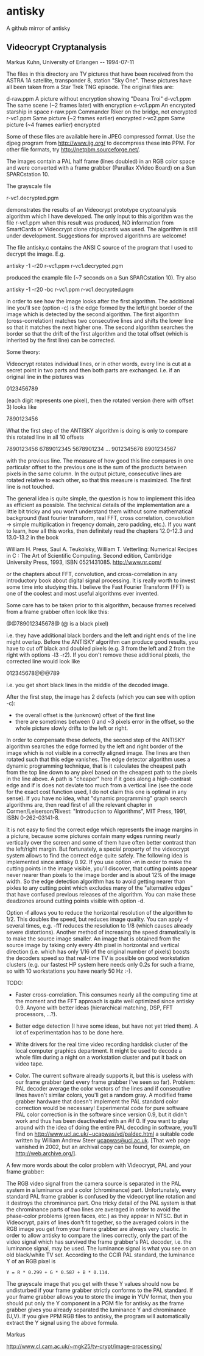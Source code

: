 # antisky
A github mirror of antisky

Videocrypt Cryptanalysis
------------------------

Markus Kuhn, University of Erlangen -- 1994-07-11

The files in this directory are TV pictures that have been received
from the ASTRA 1A satellite, transponder 8, station "Sky One". These
pictures have all been taken from a Star Trek TNG episode. The
original files are:

  d-raw.ppm       A picture without encryption showing "Deana Troi"
  d-vc1.ppm       The same scene (~2 frames later) with encryption
  e-vc1.ppm       An encrypted starship in space
  r-raw.ppm       Commander Riker on the bridge, not encrypted
  r-vc1.ppm       Same picture (~2 frames earlier) encrypted
  r-vc2.ppm       Same picture (~4 frames earlier) encrypted

Some of these files are available here in JPEG compressed format. Use
the djpeg program from <http://www.ijg.org/> to decompress these into
PPM. For other file formats, try <http://netpbm.sourceforge.net/>.

The images contain a PAL half frame (lines doubled) in an RGB color
space and were converted with a frame grabber (Parallax XVideo Board)
on a Sun SPARCstation 10.

The grayscale file 

  r-vc1.decrypted.pgm

demonstrates the results of an Videocrypt prototype cryptoanalysis
algorithm which I have developed. The only input to this algorithm was
the file r-vc1.ppm when this result was produced, NO information from
SmartCards or Videocrypt clone chips/cards was used. The algorithm is
still under development. Suggestions for improved algorithms are
welcome!

The file antisky.c contains the ANSI C source of the program that I
used to decrypt the image. E.g.

  antisky -1 -r20 r-vc1.ppm r-vc1.decrypted.pgm

produced the example file (~7 seconds on a Sun SPARCstation 10). Try
also

  antisky -1 -r20 -bc r-vc1.ppm r-vc1.decrypted.pgm

in order to see how the image looks after the first algorithm. The
additional line you'll see (option -c) is the edge formed by the
left/right border of the image which is detected by the second
algorithm. The first algorithm (cross-correlation) matches two
consecutive lines and shifts the lower line so that it matches the
next higher one. The second algorithm searches the border so that the
drift of the first algorithm and the total offset (which is inherited
by the first line) can be corrected.

Some theory:

Videocrypt rotates individual lines, or in other words, every line is
cut at a secret point in two parts and then both parts are
exchanged. I.e. if an original line in the pixtures was

  0123456789

(each digit represents one pixel), then the rotated version (here with
offset 3) looks like

  7890123456

What the first step of the ANTISKY algorithm is doing is only to
compare this rotated line in all 10 offsets

  7890123456
  6789012345
  5678901234
  ...
  9012345678
  8901234567

with the previous line. The measure of how good this line compares in
one particular offset to the previous one is the sum of the products
between pixels in the same column. In the output picture, consecutive
lines are rotated relative to each other, so that this measure is
maximized. The first line is not touched.

The general idea is quite simple, the question is how to implement
this idea as efficient as possible. The technical details of the
implementation are a little bit tricky and you won't understand them
without some mathematical background (fast fourier transform, real
FFT, cross correlation, convolution -> simple multiplication in
freqency domain, zero padding, etc.). If you want to learn, how all
this works, then definitely read the chapters 12.0-12.3 and 13.0-13.2
in the book

  William H. Press, Saul A. Teukolsky, William T. Vetterling:
  Numerical Recipes in C : The Art of Scientific Computing.
  Second edition, Cambridge University Press, 1993,
  ISBN 0521431085.
  <http://www.nr.com/>

or the chapters about FFT, convolution, and cross-correlation in any
introductory book about digital signal processing. It is really worth
to invest some time into studying this. I believe the Fast Fourier
Transform (FFT) is one of the coolest and most useful algorithms ever
invented.

Some care has to be taken prior to this algorithm, because frames
received from a frame grabber often look like this:

  @@789012345678@        (@ is a black pixel)

i.e. they have additional black borders and the left and right ends of
the line might overlap. Before the ANTISKY algorithm can produce good
results, you have to cut off black and doubled pixels (e.g. 3 from the
left and 2 from the right with options -l3 -r2). If you don't remove
these additional pixels, the corrected line would look like

  012345678@@@789

i.e. you get short black lines in the middle of the decoded image.

After the first step, the image has 2 defects (which you can see with
option -c):

  - the overall offset is the (unknown) offset of the first line
  - there are sometimes between 0 and ~3 pixels error in the offset, so the
    whole picture slowly drifts to the left or right.

In order to compensate these defects, the second step of the ANTISKY
algorithm searches the edge formed by the left and right border of the
image which is not visible in a correctly aligned image. The lines are
then rotated such that this edge vanishes. The edge detector algorithm
uses a dynamic programming technique, that is it calculates the
cheapest path from the top line down to any pixel based on the
cheapest path to the pixels in the line above. A path is "cheaper"
here if it goes along a high-contrast edge and if is does not deviate
too much from a vertical line (see the code for the exact cost
function used, I do not claim this one is optimal in any sense). If
you have no idea, what "dynamic programming" graph search algorithms
are, then read first of all the relevant chapter in
Cormen/Leiserson/Rivest: "Introduction to Algorithms", MIT Press,
1991, ISBN 0-262-03141-8.

It is not easy to find the correct edge which represents the image
margins in a picture, because some pictures contain many edges running
nearly vertically over the screen and some of them have often better
contrast than the left/right margin. But fortunately, a special
property of the videocrypt system allows to find the correct edge
quite safely. The following idea is implemented since antisky 0.92. If
you use option -m in order to make the cutting points in the image
visible, you'll discover, that cutting points appear never nearer than
<mindist> pixels to the image border and <mindist> is about 12% of the
image width. So the edge detection algorithm has to avoid getting
nearer than <mindist> pixles to any cutting point which excludes many
of the "alternative edges" that have confused previous releases of the
algorithm. You can make these deadzones around cutting points visible
with option -d.

Option -f allows you to reduce the horizontal resolution of the
algorithm to 1/2. This doubles the speed, but reduces image
quality. You can apply -f several times, e.g. -fff reduces the
resolution to 1/8 (which causes already severe distortions). Another
method of increasing the speed dramatically is to make the source
image smaller. An image that is obtained from the source image by
taking only every 4th pixel in horizontal and vertical direction
(i.e. which has only 1/16 of the original number of pixels) boosts the
decoders speed so that real-time TV is possible on good workstation
clusters (e.g. our fastest HP system here needs only 0.2s for such a
frame, so with 10 workstations you have nearly 50 Hz :-).

TODO:

  - Faster cross-correlation. This consumes nearly all the computing
    time at the moment and the FFT approach is quite well optimized
    since antisky 0.9. Anyone with better ideas (hierarchical
    matching, DSP, FFT processors, ...?).

  - Better edge detection (I have some ideas, but have not yet tried
    them). A lot of experimentation has to be done here.

  - Write drivers for the real time video recording harddisk cluster
    of the local computer graphics department. It might be used to
    decode a whole film during a night on a workstation cluster and
    put it back on video tape.

  - Color. The current software already supports it, but this is
    useless with our frame grabber (and every frame grabber I've seen
    so far). Problem: PAL decoder average the color vectors of the
    lines and if consecutive lines haven't similar colors, you'll get
    a random gray. A modified frame grabber hardware that doesn't
    implement the PAL standard color correction would be necessary!
    Experimental code for pure software PAL color correction is in the
    software since version 0.9, but it didn't work and thus has been
    deactivated with an #if 0. If you want to play around with the
    idea of doing the entire PAL decoding in software, you'll find on
    <http://www.ucl.ac.uk/~ucapwas/vd/paldec.html> a suitable code
    written by William Andrew Steer <ucapwas@ucl.ac.uk>. [That web
    page vanished in 2002, but an archival copy can be found, for
    example, on <http://web.archive.org/>].

A few more words about the color problem with Videocrypt, PAL and your
frame grabber:

The RGB video signal from the camera source is separated in the PAL
system in a luminance and a color (chrominance) part. Unfortunately,
every standard PAL frame grabber is confused by the videocrypt line
rotation and it destroys the chrominance part. One tricky detail of
the PAL system is that the chrominance parts of two lines are averaged
in order to avoid the phase-color problems (green faces, etc.) as they
appear in NTSC. But in Videocrypt, pairs of lines don't fit together,
so the averaged colors in the RGB image you get from your frame
grabber are always very chaotic. In order to allow antisky to compare
the lines correctly, only the part of the video signal which has
survived the frame grabber's PAL decoder, i.e. the luminance signal,
may be used. The luminance signal is what you see on an old
black/white TV set. According to the CCIR PAL standard, the luminance
Y of an RGB pixel is

    Y = R * 0.299 + G * 0.587 + B * 0.114.

The grayscale image that you get with these Y values should now be
undisturbed if your frame grabber strictly conforms to the PAL
standard. If your frame grabber allows you to store the image in YUV
format, then you should put only the Y component in a PGM file for
antisky as the frame grabber gives you already separated the luminance
Y and chrominance (U,V). If you give PPM RGB files to antisky, the
program will automatically extract the Y signal using the above
formula.

Markus

http://www.cl.cam.ac.uk/~mgk25/tv-crypt/image-processing/
